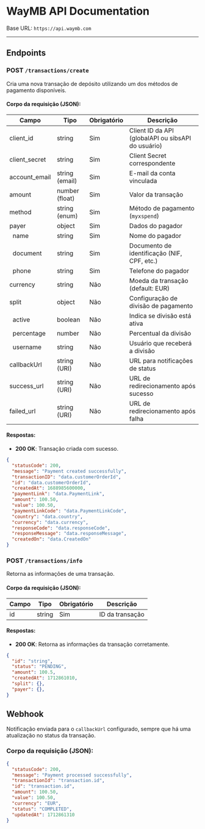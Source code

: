 # WayMB API Documentation

Base URL: `https://api.waymb.com`

---

## Endpoints

### POST `/transactions/create`

Cria uma nova transação de depósito utilizando um dos métodos de pagamento disponíveis.

#### Corpo da requisição (JSON):

| Campo          | Tipo                   | Obrigatório | Descrição                                               |
|----------------|------------------------|-------------|---------------------------------------------------------|
| client_id      | string                 | Sim         | Client ID da API (globalAPI ou sibsAPI do usuário)      |
| client_secret  | string                 | Sim         | Client Secret correspondente                             |
| account_email  | string (email)         | Sim         | E-mail da conta vinculada                                |
| amount         | number (float)         | Sim         | Valor da transação                                       |
| method         | string (enum)          | Sim         | Método de pagamento (`myxspend`)|
| payer          | object                 | Sim         | Dados do pagador                                        |
| &nbsp;&nbsp;name     | string                 | Sim         | Nome do pagador                                         |
| &nbsp;&nbsp;document | string                 | Sim         | Documento de identificação (NIF, CPF, etc.)             |
| &nbsp;&nbsp;phone    | string                 | Sim         | Telefone do pagador                                     |
| currency       | string                 | Não         | Moeda da transação (default: EUR)                       |
| split          | object                 | Não         | Configuração de divisão de pagamento                     |
| &nbsp;&nbsp;active    | boolean                | Não         | Indica se divisão está ativa                            |
| &nbsp;&nbsp;percentage| number                 | Não         | Percentual da divisão                                   |
| &nbsp;&nbsp;username  | string                 | Não         | Usuário que receberá a divisão                          |
| callbackUrl    | string (URI)           | Não         | URL para notificações de status                          |
| success_url    | string (URI)           | Não         | URL de redirecionamento após sucesso                    |
| failed_url     | string (URI)           | Não         | URL de redirecionamento após falha                       |

#### Respostas:

- **200 OK**: Transação criada com sucesso.

```json
{
  "statusCode": 200,
  "message": "Payment created successfully",
  "transactionID": "data.customerOrderId",
  "id": "data.customerOrderId",
  "createdAt": 1688985600000,
  "paymentLink": "data.PaymentLink",
  "amount": 100.50,
  "value": 100.50,
  "paymentLinkCode": "data.PaymentLinkCode",
  "country": "data.country",
  "currency": "data.currency",
  "responseCode": "data.responseCode",
  "responseMessage": "data.responseMessage",
  "createdOn": "data.CreatedOn"
}
```

### POST `/transactions/info`

Retorna as informações de uma transação.

#### Corpo da requisição (JSON):

| Campo          | Tipo                   | Obrigatório | Descrição                                               |
|----------------|------------------------|-------------|---------------------------------------------------------|
| id      | string                 | Sim         | ID da transação      |

#### Respostas:

- **200 OK**: Retorna as informações da transação corretamente.

```json
{
  "id": "string",
  "status": "PENDING",
  "amount": 100.5,
  "createdAt": 1712861010,
  "split": {},
  "payer": {},
}
```

## Webhook

Notificação enviada para o `callbackUrl` configurado, sempre que há uma atualização no status da transação.

### Corpo da requisição (JSON):

```json
{
  "statusCode": 200,
  "message": "Payment processed successfully",
  "transactionId": "transaction.id",
  "id": "transaction.id",
  "amount": 100.50,
  "value": 100.50,
  "currency": "EUR",
  "status": "COMPLETED",
  "updatedAt": 1712861310
}
```
